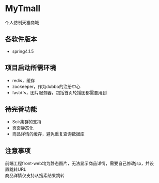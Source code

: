# MyTmall
个人仿制天猫商城

## 各软件版本
 - spring4.1.5
 
## 项目启动所需环境
 - redis，缓存
 - zookeeper，作为dubbo的注册中心
 - fastdfs，图片服务器，包括首页轮播图都需要用到
 
## 待完善功能
 - Solr集群的支持
 - 页面静态化
 - 商品详情的缓存，避免重复查询数据库

## 注意事项
前端工程front-web均为静态图片，无法显示商品详情，需要自己修改jsp，并设置跳转URL<br>
商品详情仅支持从搜索结果跳转
